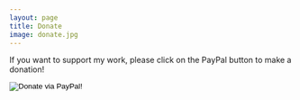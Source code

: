 ```yaml
---
layout: page
title: Donate
image: donate.jpg
---
```

If you want to support my work, please click on the PayPal button to make a donation!

<form action="https://www.paypal.com/cgi-bin/webscr" method="post" target="_top"><input name="cmd" value="_s-xclick" type="hidden"><input name="hosted_button_id" value="R5E9LETQB55XA" type="hidden"><input class="paypal-button" src="{{ site.baseurl }}/static/images/paypal-donate.png" name="submit" alt="Donate via PayPal!" type="image" border="0"></form>
